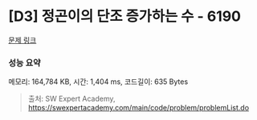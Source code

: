 # [D3] 정곤이의 단조 증가하는 수 - 6190 

[문제 링크](https://swexpertacademy.com/main/code/problem/problemDetail.do?contestProbId=AWcPjEuKAFgDFAU4) 

### 성능 요약

메모리: 164,784 KB, 시간: 1,404 ms, 코드길이: 635 Bytes



> 출처: SW Expert Academy, https://swexpertacademy.com/main/code/problem/problemList.do